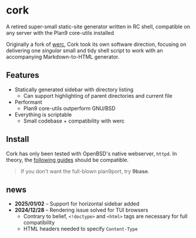 # cork

A retired super-small static-site generator written in RC shell, compatible on any server with the Plan9 core-utils installed

Originally a fork of [werc](http://werc.cat-v.org), Cork took its own software direction, focusing on delivering one *singular* small and tidy shell script to work with an accompanying Markdown-to-HTML generator.

## Features

- Statically generated sidebar with directory listing  
  - Can support highlighting of parent directories and current file  
- Performant  
  - Plan9 core-utils outperform GNU/BSD  
- Everything is scriptable  
  - Small codebase + compatibility with werc

## Install

Cork has only been tested with OpenBSD's native webserver, `httpd`. In theory, the [following guides](http://werc.cat-v.org/docs/web-server-setup/) should be compatible.

> If you don't want the full-blown plan9port, try **9base**.

## news

- **2025/01/02** – Support for horizontal sidebar added  
- **2024/12/28** – Rendering issue solved for TUI browsers  
  - Contrary to belief, `<!doctype>` and `<html>` tags are necessary for full compatibility  
  - HTML headers needed to specify `Content-Type`  
